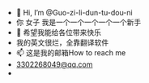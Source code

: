 - 👋 Hi, I’m @Guo-zi-li-dun-tu-dou-ni
- 你 女子 我是一个一个一个一个一个新手
- 🌱 希望我能给各位带来快乐
- 我的英文很烂，全靠翻译软件
- 📫 这是我的邮箱How to reach me
- 3302268049@qq.com
- 

<!---
Guo-zi-li-dun-tu-dou-ni/Guo-zi-li-dun-tu-dou-ni is a ✨ special ✨ repository because its `README.md` (this file) appears on your GitHub profile.
You can click the Preview link to take a look at your changes.
--->

